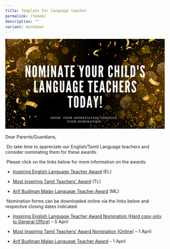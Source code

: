 ```yaml
---
title: Template for language teacher
permalink: /temem/
description: ""
variant: markdown
---
```

![](/images/Announcement/2024/Lang_Teacher_Nomination_PG_Post.png)

Dear Parents/Guardians,

 Do take time to appreciate our English/Tamil Language teachers and consider nominating them for these awards.

 Please click on the links below for more information on the awards:

*   [Inspiring English Language Teacher Award](https://www.languagecouncils.sg/goodenglish/inspiring-teacher-of-english-award/nomination-information) (EL)
    
*   [Most Inspiring Tamil Teachers’ Award](https://www.moe.gov.sg/news/press-releases/20240115-open-for-nominations-most-inspiring-tamil-teachers-award-2024#:~:text=The%20awards%20will%20be%20presented,.gov.sg%2Fmitt2024nominationformel.) (TL)
    
*   [Arif Budiman Malay Language Teacher Award](https://www.moe.gov.sg/news/press-releases/20240202-nominations-open-for-arif-budiman-malay-language-teacher-award-2024) (ML)
    

 Nomination forms can be downloaded online via the links below and respective closing dates indicated:

*   [Inspiring English Language Teacher Award Nomination (Hard copy only to General Office)](https://www.languagecouncils.sg/goodenglish/inspiring-teacher-of-english-award/nomination-information) – 5 April
    
*   [Most Inspiring Tamil Teachers’ Award Nomination (Online)](https://go.gov.sg/mitt2024nominationformel) – 1 April
    
*   [Arif Budiman Malay Language Teacher Award](https://go.gov.sg/agab2024) – 1 April